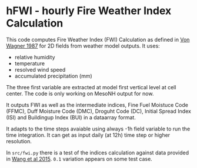# hFWI - hourly Fire Weather Index Calculation

This code computes Fire Weather Index (FWI) Calculation as defined in [Von Wagner 1987](https://ostr-backend-prod.azurewebsites.net/server/api/core/bitstreams/5a865686-e097-40df-abc0-65f54c6ff379/content) for 2D fields from weather model outputs. 
It uses:
* relative humidity
* temperature 
* resolved wind speed 
* accumulated precipitation (mm)

The three first variable are extracted at model first vertical level at cell center.
The code is only working on MesoNH output for now.

It outputs FWI as well as the intermediate indices, Fine Fuel Moistuce Code (FFMC), Duff Moisture Code (DMC), Droguht Code (DC), Initial Spread Index (ISI) and Buildingup Index (BUI) in a dataarray format.

It adapts to the time steps avaiable using always -1h field variable to run the time integration. It can get as input daily (at 12h) time step or higher resolution.

In `src/fwi.py` there is a test of the indices calculation against data provided in [Wang et al 2015](https://courses.seas.harvard.edu/climate/eli/Courses/global-change-debates/Sources/Forest-fires/aridity-indices/code-for-calculating-canadian-fire-weather-index.pdf). `0.1` variation appears on some test case.
